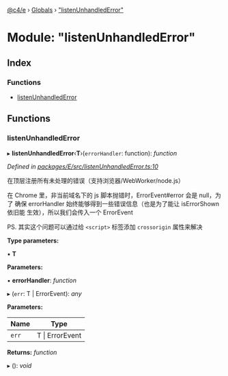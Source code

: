 [@c4/e](../README.md) › [Globals](../globals.md) › ["listenUnhandledError"](_listenunhandlederror_.md)

# Module: "listenUnhandledError"

## Index

### Functions

- [listenUnhandledError](_listenunhandlederror_.md#listenunhandlederror)

## Functions

### listenUnhandledError

▸ **listenUnhandledError**‹**T**›(`errorHandler`: function): _function_

_Defined in [packages/E/src/listenUnhandledError.ts:10](https://github.com/bolasblack/js-metarepo/blob/aad8249/packages/E/src/listenUnhandledError.ts#L10)_

在顶层注册所有未处理的错误（支持浏览器/WebWorker/node.js）

在 Chrome 里，非当前域名下的 js 脚本抛错时，ErrorEvent#error 会是 null，为了
确保 errorHandler 始终能够得到一些错误信息（也是为了能让 isErrorShown 依旧能
生效），所以我们会传入一个 ErrorEvent

PS. 其实这个问题可以通过给 `<script>` 标签添加 `crossorigin` 属性来解决

**Type parameters:**

▪ **T**

**Parameters:**

▪ **errorHandler**: _function_

▸ (`err`: T | ErrorEvent): _any_

**Parameters:**

| Name  | Type                |
| ----- | ------------------- |
| `err` | T &#124; ErrorEvent |

**Returns:** _function_

▸ (): _void_
